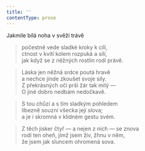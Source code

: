 ```yaml
---
title: ''
contentType: prose
---
```


Jakmile bílá noha v svěží trávě

> počestně vede sladké kroky k cíli,  
> ctnost v kvítí kolem rozpuká a sílí,  
> jak když se z něžných rostlin rodí právě.

> Láska jen něžná srdce poutá hravě  
> a nechce jinde zkoušet svoje síly.  
> Z překrásných očí prší žár tak milý —  
> O jiné dobro nedbám nedočkavě.

> S tou chůzí a s tím sladkým pohledem  
> líbezně souzní všecka její slova;  
> a je i skromná v klidném gestu svém.

> Z těch jisker čtyř — a nejen z nich — se znova  
> rodí ten oheň, jímž jsem živ, žhnu v něm,  
> že jsem jak sluncem ohromená sova.
